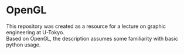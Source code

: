 # OpenGL
This repository was created as a resource for a lecture on graphic engineering at U-Tokyo.<br>
Based on OpenGL, the description assumes some familiarity with basic python usage.
